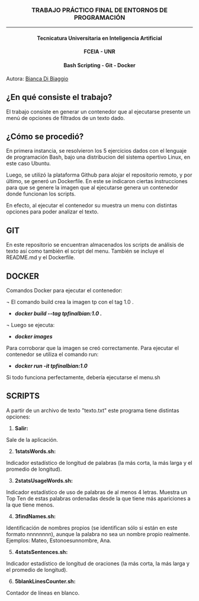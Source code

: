 <h3 align="center"> TRABAJO PRÁCTICO FINAL DE ENTORNOS DE PROGRAMACIÓN</h3>

---
<h4 align="center"> Tecnicatura Universitaria en Inteligencia Artificial</h4>
<h4 align="center"> FCEIA - UNR </h4>


<h4 align="center"> Bash Scripting - Git - Docker</h4>

Autora: [Bianca Di Biaggio](https://github.com/biancadibiaggio/tpfinalbian/) 

## ¿En qué consiste el trabajo?

El trabajo consiste en generar un contenedor que al ejecutarse presente un menú de
opciones de filtrados de un texto dado.

## ¿Cómo se procedió?

En primera instancia, se resolvieron los 5 ejercicios dados con el lenguaje de programación Bash, bajo una distribucion del sistema opertivo Linux, en este caso Ubuntu.

Luego, se utilizó la plataforma Github para alojar el repositorio remoto, y por último, se generó un Dockerfile. En este se indicaron ciertas instrucciones para que se genere la imagen que al ejecutarse genera un contenedor donde funcionan los scripts.

En efecto, al ejecutar el contenedor su muestra un menu con distintas opciones para poder analizar el texto.

## GIT

En este repositorio se encuentran almacenados los scripts de análisis de texto así como también el script del menu. También se incluye el README.md y el Dockerfile.

## DOCKER

Comandos Docker para ejecutar el contenedor:

¬ El comando build crea la imagen tp con el tag 1.0 .

- ***docker build --tag tpfinalbian:1.0 .***

¬ Luego se ejecuta:

- ***docker images***

Para corroborar que la imagen se creó correctamente.
Para ejecutar el contenedor se utiliza el comando run:

- ***docker run -it tpfinalbian:1.0***

Si todo funciona perfectamente, debería ejecutarse el menu.sh

## SCRIPTS

A partir de un archivo de texto "texto.txt" este programa tiene distintas opciones:

1. **Salir:** 

Sale de la aplicación.

2. **1statsWords.sh:**

Indicador estadístico de longitud de palabras (la más corta, la más larga y el promedio de longitud).

3. **2statsUsageWords.sh:**

Indicador estadístico de uso de palabras de al menos 4 letras. Muestra un Top Ten de estas palabras ordenadas desde la que tiene más apariciones a la que tiene menos.

4. **3findNames.sh:**

Identificación de nombres propios (se identifican sólo si están en este formato nnnnnnnn), aunque la palabra no sea un nombre propio realmente.
Ejemplos: Mateo, Estonoesunnombre, Ana.

5. **4statsSentences.sh:**

Indicador estadístico de longitud de oraciones (la más corta, la más larga y el promedio de longitud).

6. **5blankLinesCounter.sh:**

Contador de líneas en blanco.


